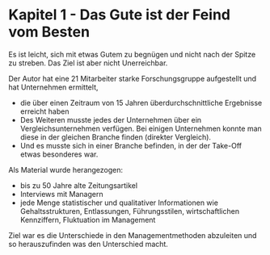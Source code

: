# Kapitel 1 - Das Gute ist der Feind vom Besten

Es ist leicht, sich mit etwas Gutem zu begnügen und nicht nach der Spitze zu streben.
Das Ziel ist aber nicht Unerreichbar.

Der Autor hat eine 21 Mitarbeiter starke Forschungsgruppe aufgestellt und hat Unternehmen ermittelt, 
  - die über einen Zeitraum von 15 Jahren überdurchschnittliche Ergebnisse erreicht haben
  - Des Weiteren musste jedes der Unternehmen über ein Vergleichsunternehmen verfügen. Bei einigen Unternehmen konnte man diese in der gleichen Branche finden (direkter Vergleich).  
  - Und es musste sich in einer Branche befinden, in der der Take-Off etwas besonderes war. 

Als Material wurde herangezogen:
  - bis zu 50 Jahre alte Zeitungsartikel
  - Interviews mit Managern
  - jede Menge statistischer und qualitativer Informationen wie Gehaltsstrukturen, Entlassungen, Führungsstilen, wirtschaftlichen Kennziffern, Fluktuation im Management

Ziel war es die Unterschiede in den Managementmethoden abzuleiten und so herauszufinden was den Unterschied macht.

